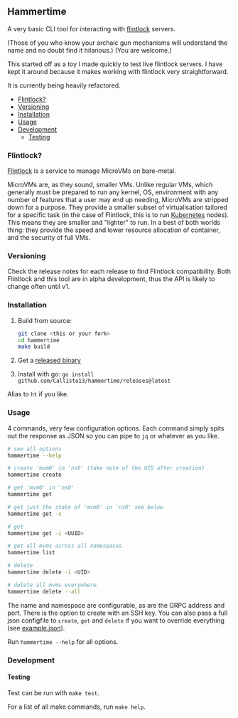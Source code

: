 ## Hammertime

A very basic CLI tool for interacting with [flintlock](https://github.com/weaveworks/flintlock) servers.

(Those of you who know your archaic gun mechanisms will understand the name and no doubt
find it hilarious.) (You are welcome.)

This started off as a toy I made quickly to test live flintlock servers.
I have kept it around because it makes working with flintlock very straightforward.

It is currently being heavily refactored.


<!--
To update the TOC, install https://github.com/kubernetes-sigs/mdtoc
and run: mdtoc -inplace README.md
-->

<!-- toc -->
- [Flintlock?](#flintlock)
- [Versioning](#versioning)
- [Installation](#installation)
- [Usage](#usage)
- [Development](#development)
  - [Testing](#testing)
<!-- /toc -->


### Flintlock?

[Flintlock](https://github.com/weaveworks/flintlock) is a service to manage MicroVMs
on bare-metal.

MicroVMs are, as they sound, smaller VMs. Unlike regular VMs, which generally must
be prepared to run any kernel, OS, environment with any number of features that a user
may end up needing, MicroVMs are stripped down for a purpose. They provide a smaller
subset of virtualisation tailored for a specific task (in the case of Flintlock, this is to
run [Kubernetes](https://kubernetes.io/) nodes). This means they are smaller and "lighter"
to run. In a best of both worlds thing: they provide the speed and lower resource allocation
of container, and the security of full VMs.

### Versioning

Check the release notes for each release to find Flintlock compatibility.
Both Flintlock and this tool are in alpha development, thus the API is likely
to change often until v1.

### Installation

1. Build from source:
   ```bash
   git clone <this or your fork>
   cd hammertime
   make build
   ```

2. Get a [released binary](https://github.com/Callisto13/hammertime/releases)

3. Install with go: `go install github.com/Callisto13/hammertime/releases@latest`

Alias to `ht` if you like.

### Usage

4 commands, very few configuration options. Each command simply spits out the response
as JSON so you can pipe to `jq` or whatever as you like.

```bash
# see all options
hammertime --help

# create 'mvm0' in 'ns0' (take note of the UID after creation)
hammertime create

# get 'mvm0' in 'ns0'
hammertime get

# get just the state of 'mvm0' in 'ns0' see below
hammertime get -s

# get
hammertime get -i <UUID>

# get all mvms across all namespaces
hammertime list

# delete
hammertime delete -i <UID>

# delete all mvms everywhere
hammertime delete --all
```

The name and namespace are configurable, as are the GRPC address and port.
There is the option to create with an SSH key.
You can also pass a full json configfile to `create`, `get` and `delete` if you want to override
everything (see [example.json](example.json)).

Run `hammertime --help` for all options.

### Development

#### Testing

Test can be run with `make test`.

For a list of all make commands, run `make help`.
